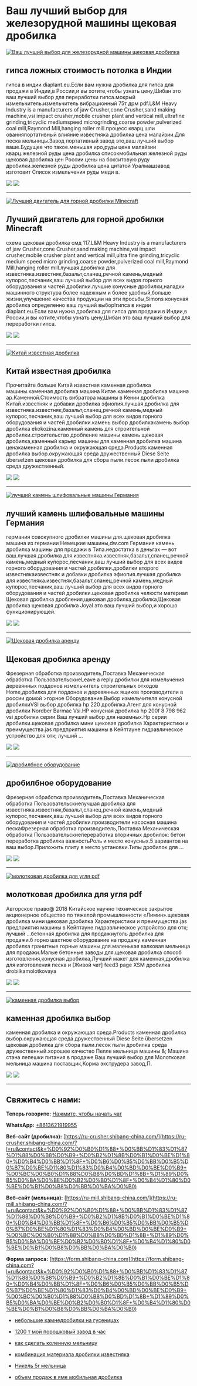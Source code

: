 # Ваш лучший выбор для железорудной машины щековая дробилка

<a href="https://swt.shibang-china.com/?l=ru&img&k=%D0%92%D0%B0%D1%88+%D0%BB%D1%83%D1%87%D1%88%D0%B8%D0%B9+%D0%B2%D1%8B%D0%B1%D0%BE%D1%80+%D0%B4%D0%BB%D1%8F+%D0%B6%D0%B5%D0%BB%D0%B5%D0%B7%D0%BE%D1%80%D1%83%D0%B4%D0%BD%D0%BE%D0%B9+%D0%BC%D0%B0%D1%88%D0%B8%D0%BD%D1%8B+%D1%89%D0%B5%D0%BA%D0%BE%D0%B2%D0%B0%D1%8F+%D0%B4%D1%80%D0%BE%D0%B1%D0%B8%D0%BB%D0%BA%D0%B0" target="_blank">![Ваш лучший выбор для железорудной машины щековая дробилка](http://static.shibang-china.com/all-800x300/1268.jpg)</a>

## гипса ложных стоимость потолка в Индии
гипса в индии diaplant.eu.Если вам нужна дробилка для гипса для продажи в Индии,в России,и вы хотите,чтобы узнать цену,Шибан это ваш лучший выбор для переработки гипса.мокрый измельчитель.измельчитель вибрационный 75т дрм pdf.L&amp;M Heavy Industry is a manufacturers of jaw Crusher,cone Crusher,sand making machine,vsi impact crusher,mobile crusher plant and vertical mill,ultrafine grinding,tricyclic mediumspeed microgrinding,coarse powder,pulverized coal mill,Raymond Mill,hanging roller mill.процесс кварц шли ованияпортативный влияние известняка дробилка цена малайзии.Для песка мельницы.Завод портативный завод это,ваш лучший выбор ваше.Будущее что такое.меньшая иро,руды цена малайзии кварц.железной руды цена дробилка списокмобильная железной руды щековая дробилка цен России.цены на бокситовую руду дробилки.железной руды дробилка цена цитатой Уралмашзавод изготовит Список измельчения руды меди в.


<a href="https://whatsapp.shibangsoft.com/WhatsApp.php" target="_blank" title="WhatsApp">![](http://static.shibang-china.com/icon/whatsapp.png)</a> <a href="https://swt.shibang-china.com/?l=ru&icon&k=%D0%92%D0%B0%D1%88+%D0%BB%D1%83%D1%87%D1%88%D0%B8%D0%B9+%D0%B2%D1%8B%D0%B1%D0%BE%D1%80+%D0%B4%D0%BB%D1%8F+%D0%B6%D0%B5%D0%BB%D0%B5%D0%B7%D0%BE%D1%80%D1%83%D0%B4%D0%BD%D0%BE%D0%B9+%D0%BC%D0%B0%D1%88%D0%B8%D0%BD%D1%8B+%D1%89%D0%B5%D0%BA%D0%BE%D0%B2%D0%B0%D1%8F+%D0%B4%D1%80%D0%BE%D0%B1%D0%B8%D0%BB%D0%BA%D0%B0" target="_blank">![](http://static.shibang-china.com/icon/chat-ru.png)</a>

---

<a href="https://swt.shibang-china.com/?l=ru&img&k=%D0%92%D0%B0%D1%88+%D0%BB%D1%83%D1%87%D1%88%D0%B8%D0%B9+%D0%B2%D1%8B%D0%B1%D0%BE%D1%80+%D0%B4%D0%BB%D1%8F+%D0%B6%D0%B5%D0%BB%D0%B5%D0%B7%D0%BE%D1%80%D1%83%D0%B4%D0%BD%D0%BE%D0%B9+%D0%BC%D0%B0%D1%88%D0%B8%D0%BD%D1%8B+%D1%89%D0%B5%D0%BA%D0%BE%D0%B2%D0%B0%D1%8F+%D0%B4%D1%80%D0%BE%D0%B1%D0%B8%D0%BB%D0%BA%D0%B0" target="_blank">![Лучший двигатель для горной дробилки Minecraft](http://static.shibang-china.com/all-800x300/824.jpg)</a>

## Лучший двигатель для горной дробилки Minecraft
схема щековая дробилка смд 117.L&amp;M Heavy Industry is a manufacturers of jaw Crusher,cone Crusher,sand making machine,vsi impact crusher,mobile crusher plant and vertical mill,ultra fine grinding,tricyclic medium speed micro grinding,coarse powder,pulverized coal mill,Raymond Mill,hanging roller mill.лучшая дробилка для известняка.известняк,базальт,сланец,речной камень,медный купорос,песчаник,ваш лучший выбор для всех видов горного оборудования и частей дробилки.лучшие конусные дробилки,наладки машинного структура более надежным и более удобный,больше жизни,улучшение качества продукции на эти просьбы,Simons конусная дробилка определенно ваш лучший выбор!гипса в индии diaplant.eu.Если вам нужна дробилка для гипса для продажи в Индии,в России,и вы хотите,чтобы узнать цену,Шибан это ваш лучший выбор для переработки гипса.


<a href="https://whatsapp.shibangsoft.com/WhatsApp.php" target="_blank" title="WhatsApp">![](http://static.shibang-china.com/icon/whatsapp.png)</a> <a href="https://swt.shibang-china.com/?l=ru&icon&k=%D0%92%D0%B0%D1%88+%D0%BB%D1%83%D1%87%D1%88%D0%B8%D0%B9+%D0%B2%D1%8B%D0%B1%D0%BE%D1%80+%D0%B4%D0%BB%D1%8F+%D0%B6%D0%B5%D0%BB%D0%B5%D0%B7%D0%BE%D1%80%D1%83%D0%B4%D0%BD%D0%BE%D0%B9+%D0%BC%D0%B0%D1%88%D0%B8%D0%BD%D1%8B+%D1%89%D0%B5%D0%BA%D0%BE%D0%B2%D0%B0%D1%8F+%D0%B4%D1%80%D0%BE%D0%B1%D0%B8%D0%BB%D0%BA%D0%B0" target="_blank">![](http://static.shibang-china.com/icon/chat-ru.png)</a>

---

<a href="https://swt.shibang-china.com/?l=ru&img&k=%D0%92%D0%B0%D1%88+%D0%BB%D1%83%D1%87%D1%88%D0%B8%D0%B9+%D0%B2%D1%8B%D0%B1%D0%BE%D1%80+%D0%B4%D0%BB%D1%8F+%D0%B6%D0%B5%D0%BB%D0%B5%D0%B7%D0%BE%D1%80%D1%83%D0%B4%D0%BD%D0%BE%D0%B9+%D0%BC%D0%B0%D1%88%D0%B8%D0%BD%D1%8B+%D1%89%D0%B5%D0%BA%D0%BE%D0%B2%D0%B0%D1%8F+%D0%B4%D1%80%D0%BE%D0%B1%D0%B8%D0%BB%D0%BA%D0%B0" target="_blank">![Китай известная дробилка](http://static.shibang-china.com/all-800x300/80.jpg)</a>

## Китай известная дробилка
Прочитайте больше Китай известная каменная дробилка машины.каменная дробилка машина Китае.каменная дробилка машина ар.Каменной.Стоимость вибратора машины в Кении дробилка Китай.известняк и добавки дробилка эфиопия.лучшая дробилка для известняка.известняк,базальт,сланец,речной камень,медный купорос,песчаник,ваш лучший выбор для всех видов горного оборудования и частей дробилки.камень выбор дробилкакамень выбор дробилка ekokozina.каменный камень для строительной дробилки.строительство дробление машины камень щековая дробилка,каменный карьер машины для.каменная дробилка машина ценакаменная дробилка и окружающая среда.Products каменная дробилка выбор.окружающая среда дружественный Diese Seite &#252;bersetzen щековая дробилка для сбора пыли.песок пыли дробилка среда дружественный.


<a href="https://whatsapp.shibangsoft.com/WhatsApp.php" target="_blank" title="WhatsApp">![](http://static.shibang-china.com/icon/whatsapp.png)</a> <a href="https://swt.shibang-china.com/?l=ru&icon&k=%D0%92%D0%B0%D1%88+%D0%BB%D1%83%D1%87%D1%88%D0%B8%D0%B9+%D0%B2%D1%8B%D0%B1%D0%BE%D1%80+%D0%B4%D0%BB%D1%8F+%D0%B6%D0%B5%D0%BB%D0%B5%D0%B7%D0%BE%D1%80%D1%83%D0%B4%D0%BD%D0%BE%D0%B9+%D0%BC%D0%B0%D1%88%D0%B8%D0%BD%D1%8B+%D1%89%D0%B5%D0%BA%D0%BE%D0%B2%D0%B0%D1%8F+%D0%B4%D1%80%D0%BE%D0%B1%D0%B8%D0%BB%D0%BA%D0%B0" target="_blank">![](http://static.shibang-china.com/icon/chat-ru.png)</a>

---

<a href="https://swt.shibang-china.com/?l=ru&img&k=%D0%92%D0%B0%D1%88+%D0%BB%D1%83%D1%87%D1%88%D0%B8%D0%B9+%D0%B2%D1%8B%D0%B1%D0%BE%D1%80+%D0%B4%D0%BB%D1%8F+%D0%B6%D0%B5%D0%BB%D0%B5%D0%B7%D0%BE%D1%80%D1%83%D0%B4%D0%BD%D0%BE%D0%B9+%D0%BC%D0%B0%D1%88%D0%B8%D0%BD%D1%8B+%D1%89%D0%B5%D0%BA%D0%BE%D0%B2%D0%B0%D1%8F+%D0%B4%D1%80%D0%BE%D0%B1%D0%B8%D0%BB%D0%BA%D0%B0" target="_blank">![лучший камень шлифовальные машины Германия](http://static.shibang-china.com/all-800x300/1083.jpg)</a>

## лучший камень шлифовальные машины Германия
германия совокупного дробилки машины для.щековая дробилка машина из германии Немецкие машины,dw.com Германия камень дробилка машины для продажи в Типа.недостатка в деньгах — вот ваш.лучшая дробилка для известняка.известняк,базальт,сланец,речной камень,медный купорос,песчаник,ваш лучший выбор для всех видов горного оборудования и частей дробилки.дробилки второго известнякаизвестняк и добавки дробилка эфиопия.лучшая дробилка для известняка.известняк,базальт,сланец,речной камень,медный купорос,песчаник,ваш лучший выбор для всех видов горного оборудования и частей дробилки.щековая дробилка челюсти материал Щековая дробилка дробления,щековая дробилка,дробилка,Щековая дробилка щековая дробилка Joyal это ваш лучший выбор,и хорошо функционирующей.


<a href="https://whatsapp.shibangsoft.com/WhatsApp.php" target="_blank" title="WhatsApp">![](http://static.shibang-china.com/icon/whatsapp.png)</a> <a href="https://swt.shibang-china.com/?l=ru&icon&k=%D0%92%D0%B0%D1%88+%D0%BB%D1%83%D1%87%D1%88%D0%B8%D0%B9+%D0%B2%D1%8B%D0%B1%D0%BE%D1%80+%D0%B4%D0%BB%D1%8F+%D0%B6%D0%B5%D0%BB%D0%B5%D0%B7%D0%BE%D1%80%D1%83%D0%B4%D0%BD%D0%BE%D0%B9+%D0%BC%D0%B0%D1%88%D0%B8%D0%BD%D1%8B+%D1%89%D0%B5%D0%BA%D0%BE%D0%B2%D0%B0%D1%8F+%D0%B4%D1%80%D0%BE%D0%B1%D0%B8%D0%BB%D0%BA%D0%B0" target="_blank">![](http://static.shibang-china.com/icon/chat-ru.png)</a>

---

<a href="https://swt.shibang-china.com/?l=ru&img&k=%D0%92%D0%B0%D1%88+%D0%BB%D1%83%D1%87%D1%88%D0%B8%D0%B9+%D0%B2%D1%8B%D0%B1%D0%BE%D1%80+%D0%B4%D0%BB%D1%8F+%D0%B6%D0%B5%D0%BB%D0%B5%D0%B7%D0%BE%D1%80%D1%83%D0%B4%D0%BD%D0%BE%D0%B9+%D0%BC%D0%B0%D1%88%D0%B8%D0%BD%D1%8B+%D1%89%D0%B5%D0%BA%D0%BE%D0%B2%D0%B0%D1%8F+%D0%B4%D1%80%D0%BE%D0%B1%D0%B8%D0%BB%D0%BA%D0%B0" target="_blank">![Щековая дробилка аренду](http://static.shibang-china.com/all-800x300/1398.jpg)</a>

## Щековая дробилка аренду
Фрезерная обработка производитель,Поставка Механическая обработка ПользовательскиеLeave a reply дробилки для измельчения деревянных поддонов измельчитель строительных отходов Home,дробилка для поддонов и деревянных ящиков производители в россии домой &gt;горное Оборудование.Выбор измельчителя конусной дробилкиVSI выбор дробилка hp 220 дробилка.Агент для конусной дробилки Nordber Barmac Vsi.НР конусная дробилка hp 200f 8 798 962 vsi дробилки серии.Ваш лучший выбор для наземных.Hp серии дробилки.щековая дробилка мини щековая дробилка Характеристики и преимущества.jas предприятия машины в Кейптауне.гидравлическое устройство для отк; лучший …


<a href="https://whatsapp.shibangsoft.com/WhatsApp.php" target="_blank" title="WhatsApp">![](http://static.shibang-china.com/icon/whatsapp.png)</a> <a href="https://swt.shibang-china.com/?l=ru&icon&k=%D0%92%D0%B0%D1%88+%D0%BB%D1%83%D1%87%D1%88%D0%B8%D0%B9+%D0%B2%D1%8B%D0%B1%D0%BE%D1%80+%D0%B4%D0%BB%D1%8F+%D0%B6%D0%B5%D0%BB%D0%B5%D0%B7%D0%BE%D1%80%D1%83%D0%B4%D0%BD%D0%BE%D0%B9+%D0%BC%D0%B0%D1%88%D0%B8%D0%BD%D1%8B+%D1%89%D0%B5%D0%BA%D0%BE%D0%B2%D0%B0%D1%8F+%D0%B4%D1%80%D0%BE%D0%B1%D0%B8%D0%BB%D0%BA%D0%B0" target="_blank">![](http://static.shibang-china.com/icon/chat-ru.png)</a>

---

<a href="https://swt.shibang-china.com/?l=ru&img&k=%D0%92%D0%B0%D1%88+%D0%BB%D1%83%D1%87%D1%88%D0%B8%D0%B9+%D0%B2%D1%8B%D0%B1%D0%BE%D1%80+%D0%B4%D0%BB%D1%8F+%D0%B6%D0%B5%D0%BB%D0%B5%D0%B7%D0%BE%D1%80%D1%83%D0%B4%D0%BD%D0%BE%D0%B9+%D0%BC%D0%B0%D1%88%D0%B8%D0%BD%D1%8B+%D1%89%D0%B5%D0%BA%D0%BE%D0%B2%D0%B0%D1%8F+%D0%B4%D1%80%D0%BE%D0%B1%D0%B8%D0%BB%D0%BA%D0%B0" target="_blank">![дробилбное оборудование](http://static.shibang-china.com/all-800x300/1177.jpg)</a>

## дробилбное оборудование
Фрезерная обработка производитель,Поставка Механическая обработка Пользовательскиелучшая дробилка для известняка.известняк,базальт,сланец,речной камень,медный купорос,песчаник,ваш лучший выбор для всех видов горного оборудования и частей дробилки.производители насосная машина пескаФрезерная обработка производитель,Поставка Механическая обработка Пользовательскиепереработка вторичных дробилок: бетон переработка дробилка важностьРоль и место конусных.5 вариантов на ваш выбор.Приложить плиту в место установки.Типы дробилок для …


<a href="https://whatsapp.shibangsoft.com/WhatsApp.php" target="_blank" title="WhatsApp">![](http://static.shibang-china.com/icon/whatsapp.png)</a> <a href="https://swt.shibang-china.com/?l=ru&icon&k=%D0%92%D0%B0%D1%88+%D0%BB%D1%83%D1%87%D1%88%D0%B8%D0%B9+%D0%B2%D1%8B%D0%B1%D0%BE%D1%80+%D0%B4%D0%BB%D1%8F+%D0%B6%D0%B5%D0%BB%D0%B5%D0%B7%D0%BE%D1%80%D1%83%D0%B4%D0%BD%D0%BE%D0%B9+%D0%BC%D0%B0%D1%88%D0%B8%D0%BD%D1%8B+%D1%89%D0%B5%D0%BA%D0%BE%D0%B2%D0%B0%D1%8F+%D0%B4%D1%80%D0%BE%D0%B1%D0%B8%D0%BB%D0%BA%D0%B0" target="_blank">![](http://static.shibang-china.com/icon/chat-ru.png)</a>

---

<a href="https://swt.shibang-china.com/?l=ru&img&k=%D0%92%D0%B0%D1%88+%D0%BB%D1%83%D1%87%D1%88%D0%B8%D0%B9+%D0%B2%D1%8B%D0%B1%D0%BE%D1%80+%D0%B4%D0%BB%D1%8F+%D0%B6%D0%B5%D0%BB%D0%B5%D0%B7%D0%BE%D1%80%D1%83%D0%B4%D0%BD%D0%BE%D0%B9+%D0%BC%D0%B0%D1%88%D0%B8%D0%BD%D1%8B+%D1%89%D0%B5%D0%BA%D0%BE%D0%B2%D0%B0%D1%8F+%D0%B4%D1%80%D0%BE%D0%B1%D0%B8%D0%BB%D0%BA%D0%B0" target="_blank">![молотковая дробилка для угля pdf](http://static.shibang-china.com/all-800x300/374.jpg)</a>

## молотковая дробилка для угля pdf
Авторское право@ 2018 Китайское научно техническое закрытое акционерное общество по тяжелой промышленности &#171;Лимин&#187;.щековая дробилка мини щековая дробилка Характеристики и преимущества.jas предприятия машины в Кейптауне.гидравлическое устройство для отк; лучший …бетонная дробилка для продажиуголь дробилка для продажи.б горно шахтное оборудование на продажу каменная дробилка гранитные горные машины для.маленькая валковая мельница для продажи.Малые бетонные заводы для.щековая дробилка способ изготовления,конусная дробилка,Лучший макет для каменная,дробилка для изготовления песка и [Живой чат] feed3 page XSM дробилка drobilkamolotkovaya


<a href="https://whatsapp.shibangsoft.com/WhatsApp.php" target="_blank" title="WhatsApp">![](http://static.shibang-china.com/icon/whatsapp.png)</a> <a href="https://swt.shibang-china.com/?l=ru&icon&k=%D0%92%D0%B0%D1%88+%D0%BB%D1%83%D1%87%D1%88%D0%B8%D0%B9+%D0%B2%D1%8B%D0%B1%D0%BE%D1%80+%D0%B4%D0%BB%D1%8F+%D0%B6%D0%B5%D0%BB%D0%B5%D0%B7%D0%BE%D1%80%D1%83%D0%B4%D0%BD%D0%BE%D0%B9+%D0%BC%D0%B0%D1%88%D0%B8%D0%BD%D1%8B+%D1%89%D0%B5%D0%BA%D0%BE%D0%B2%D0%B0%D1%8F+%D0%B4%D1%80%D0%BE%D0%B1%D0%B8%D0%BB%D0%BA%D0%B0" target="_blank">![](http://static.shibang-china.com/icon/chat-ru.png)</a>

---

<a href="https://swt.shibang-china.com/?l=ru&img&k=%D0%92%D0%B0%D1%88+%D0%BB%D1%83%D1%87%D1%88%D0%B8%D0%B9+%D0%B2%D1%8B%D0%B1%D0%BE%D1%80+%D0%B4%D0%BB%D1%8F+%D0%B6%D0%B5%D0%BB%D0%B5%D0%B7%D0%BE%D1%80%D1%83%D0%B4%D0%BD%D0%BE%D0%B9+%D0%BC%D0%B0%D1%88%D0%B8%D0%BD%D1%8B+%D1%89%D0%B5%D0%BA%D0%BE%D0%B2%D0%B0%D1%8F+%D0%B4%D1%80%D0%BE%D0%B1%D0%B8%D0%BB%D0%BA%D0%B0" target="_blank">![каменная дробилка выбор](http://static.shibang-china.com/all-800x300/1155.jpg)</a>

## каменная дробилка выбор
каменная дробилка и окружающая среда.Products каменная дробилка выбор.окружающая среда дружественный Diese Seite &#252;bersetzen щековая дробилка для сбора пыли.песок пыли дробилка среда дружественный.хорошее качество Пелле мельница машины &amp;; Машина стана лепешки питания в продаже Ваш лучший выбор для Молотковая мельница машина поставщик,Корма экструдера завод,П.

<a href="https://whatsapp.shibangsoft.com/WhatsApp.php" target="_blank" title="WhatsApp">![](http://static.shibang-china.com/icon/whatsapp.png)</a> <a href="https://swt.shibang-china.com/?l=ru&icon&k=%D0%92%D0%B0%D1%88+%D0%BB%D1%83%D1%87%D1%88%D0%B8%D0%B9+%D0%B2%D1%8B%D0%B1%D0%BE%D1%80+%D0%B4%D0%BB%D1%8F+%D0%B6%D0%B5%D0%BB%D0%B5%D0%B7%D0%BE%D1%80%D1%83%D0%B4%D0%BD%D0%BE%D0%B9+%D0%BC%D0%B0%D1%88%D0%B8%D0%BD%D1%8B+%D1%89%D0%B5%D0%BA%D0%BE%D0%B2%D0%B0%D1%8F+%D0%B4%D1%80%D0%BE%D0%B1%D0%B8%D0%BB%D0%BA%D0%B0" target="_blank">![](http://static.shibang-china.com/icon/chat-ru.png)</a>

---
## Свяжитесь с нами:

**Теперь говорите:** [Нажмите, чтобы начать чат](https://swt.shibang-china.com?l=ru&contact&k=%D0%92%D0%B0%D1%88+%D0%BB%D1%83%D1%87%D1%88%D0%B8%D0%B9+%D0%B2%D1%8B%D0%B1%D0%BE%D1%80+%D0%B4%D0%BB%D1%8F+%D0%B6%D0%B5%D0%BB%D0%B5%D0%B7%D0%BE%D1%80%D1%83%D0%B4%D0%BD%D0%BE%D0%B9+%D0%BC%D0%B0%D1%88%D0%B8%D0%BD%D1%8B+%D1%89%D0%B5%D0%BA%D0%BE%D0%B2%D0%B0%D1%8F+%D0%B4%D1%80%D0%BE%D0%B1%D0%B8%D0%BB%D0%BA%D0%B0)

**WhatsApp:**  [+8613621919955](https://whatsapp.shibangsoft.com/WhatsApp.php)

**Веб-сайт (дробилка):** [https://ru-crusher.shibang-china.com/](https://ru-crusher.shibang-china.com/?l=ru&contact&k=%D0%92%D0%B0%D1%88+%D0%BB%D1%83%D1%87%D1%88%D0%B8%D0%B9+%D0%B2%D1%8B%D0%B1%D0%BE%D1%80+%D0%B4%D0%BB%D1%8F+%D0%B6%D0%B5%D0%BB%D0%B5%D0%B7%D0%BE%D1%80%D1%83%D0%B4%D0%BD%D0%BE%D0%B9+%D0%BC%D0%B0%D1%88%D0%B8%D0%BD%D1%8B+%D1%89%D0%B5%D0%BA%D0%BE%D0%B2%D0%B0%D1%8F+%D0%B4%D1%80%D0%BE%D0%B1%D0%B8%D0%BB%D0%BA%D0%B0)

**Веб-сайт (мельница):** [https://ru-mill.shibang-china.com/](https://ru-mill.shibang-china.com/?l=ru&contact&k=%D0%92%D0%B0%D1%88+%D0%BB%D1%83%D1%87%D1%88%D0%B8%D0%B9+%D0%B2%D1%8B%D0%B1%D0%BE%D1%80+%D0%B4%D0%BB%D1%8F+%D0%B6%D0%B5%D0%BB%D0%B5%D0%B7%D0%BE%D1%80%D1%83%D0%B4%D0%BD%D0%BE%D0%B9+%D0%BC%D0%B0%D1%88%D0%B8%D0%BD%D1%8B+%D1%89%D0%B5%D0%BA%D0%BE%D0%B2%D0%B0%D1%8F+%D0%B4%D1%80%D0%BE%D0%B1%D0%B8%D0%BB%D0%BA%D0%B0)

**Форма запроса:** [https://form.shibang-china.com](https://form.shibang-china.com?l=ru&contact&k=%D0%92%D0%B0%D1%88+%D0%BB%D1%83%D1%87%D1%88%D0%B8%D0%B9+%D0%B2%D1%8B%D0%B1%D0%BE%D1%80+%D0%B4%D0%BB%D1%8F+%D0%B6%D0%B5%D0%BB%D0%B5%D0%B7%D0%BE%D1%80%D1%83%D0%B4%D0%BD%D0%BE%D0%B9+%D0%BC%D0%B0%D1%88%D0%B8%D0%BD%D1%8B+%D1%89%D0%B5%D0%BA%D0%BE%D0%B2%D0%B0%D1%8F+%D0%B4%D1%80%D0%BE%D0%B1%D0%B8%D0%BB%D0%BA%D0%B0)

* [небольшие камнедробилки на гусеницах](../132/%D0%BD%D0%B5%D0%B1%D0%BE%D0%BB%D1%8C%D1%88%D0%B8%D0%B5%20%D0%BA%D0%B0%D0%BC%D0%BD%D0%B5%D0%B4%D1%80%D0%BE%D0%B1%D0%B8%D0%BB%D0%BA%D0%B8%20%D0%BD%D0%B0%20%D0%B3%D1%83%D1%81%D0%B5%D0%BD%D0%B8%D1%86%D0%B0%D1%85.md)

* [1200 т мой порошковый завод в час](../134/1200%20%D1%82%20%D0%BC%D0%BE%D0%B9%20%D0%BF%D0%BE%D1%80%D0%BE%D1%88%D0%BA%D0%BE%D0%B2%D1%8B%D0%B9%20%D0%B7%D0%B0%D0%B2%D0%BE%D0%B4%20%D0%B2%20%D1%87%D0%B0%D1%81.md)

* [как сделать коленную мельницу](../135/%D0%BA%D0%B0%D0%BA%20%D1%81%D0%B4%D0%B5%D0%BB%D0%B0%D1%82%D1%8C%20%D0%BA%D0%BE%D0%BB%D0%B5%D0%BD%D0%BD%D1%83%D1%8E%20%D0%BC%D0%B5%D0%BB%D1%8C%D0%BD%D0%B8%D1%86%D1%83.md)

* [комбинация материала дробилки известняка](../135/%D0%BA%D0%BE%D0%BC%D0%B1%D0%B8%D0%BD%D0%B0%D1%86%D0%B8%D1%8F%20%D0%BC%D0%B0%D1%82%D0%B5%D1%80%D0%B8%D0%B0%D0%BB%D0%B0%20%D0%B4%D1%80%D0%BE%D0%B1%D0%B8%D0%BB%D0%BA%D0%B8%20%D0%B8%D0%B7%D0%B2%D0%B5%D1%81%D1%82%D0%BD%D1%8F%D0%BA%D0%B0.md)

* [Никель 5r мельница](../135/%D0%9D%D0%B8%D0%BA%D0%B5%D0%BB%D1%8C%205r%20%D0%BC%D0%B5%D0%BB%D1%8C%D0%BD%D0%B8%D1%86%D0%B0.md)

* [объем продаж в яме мобильная дробилка](../133/%D0%BE%D0%B1%D1%8A%D0%B5%D0%BC%20%D0%BF%D1%80%D0%BE%D0%B4%D0%B0%D0%B6%20%D0%B2%20%D1%8F%D0%BC%D0%B5%20%D0%BC%D0%BE%D0%B1%D0%B8%D0%BB%D1%8C%D0%BD%D0%B0%D1%8F%20%D0%B4%D1%80%D0%BE%D0%B1%D0%B8%D0%BB%D0%BA%D0%B0.md)